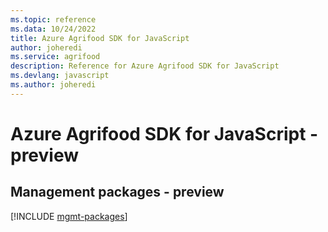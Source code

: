 ```yaml
---
ms.topic: reference
ms.data: 10/24/2022
title: Azure Agrifood SDK for JavaScript
author: joheredi
ms.service: agrifood
description: Reference for Azure Agrifood SDK for JavaScript
ms.devlang: javascript
ms.author: joheredi
---
```

# Azure Agrifood SDK for JavaScript - preview

## Management packages - preview
[!INCLUDE [mgmt-packages](agrifood-mgmt-index.md)]